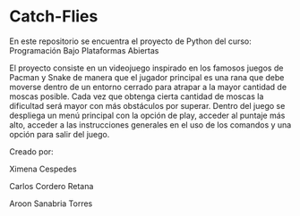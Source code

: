 # Catch-Flies
En este repositorio se encuentra el proyecto de Python del curso:  Programación Bajo Plataformas Abiertas 

El proyecto consiste en un videojuego inspirado en los famosos juegos de Pacman y Snake de manera que el jugador
principal es una rana que debe moverse dentro de un entorno cerrado para atrapar a la mayor cantidad de moscas
posible. Cada vez que obtenga cierta cantidad de moscas la dificultad será mayor con más obstáculos por superar.
Dentro del juego se despliega un menú principal con la  opción de play, acceder al puntaje  más alto, acceder a las
instrucciones generales en el uso de los comandos y una opción para salir del juego.


Creado por:

Ximena Cespedes

Carlos Cordero Retana

Aroon Sanabria Torres
